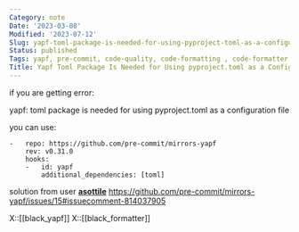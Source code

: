 ```yaml
---
Category: note
Date: '2023-03-08'
Modified: '2023-07-12'
Slug: yapf-toml-package-is-needed-for-using-pyproject-toml-as-a-configuration -file
Status: published
Tags: yapf, pre-commit, code-quality, code-formatting , code-formatter 
Title: Yapf Toml Package Is Needed for Using pyproject.toml as a Configuration File
---
```


if you are getting error:

yapf: toml package is needed for using pyproject.toml as a configuration file

you can use:
```
-   repo: https://github.com/pre-commit/mirrors-yapf
    rev: v0.31.0
    hooks:
    -   id: yapf
        additional_dependencies: [toml]
```

solution from user **[asottile](https://github.com/asottile)**
https://github.com/pre-commit/mirrors-yapf/issues/15#issuecomment-814037905

X::[[black_yapf]]
X::[[black_formatter]]